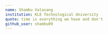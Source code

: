 ```yaml
---
name: Shambu Valasang
institution: KLE Technological University
quote: time is everything we have and don't
github_user: shambu09
---
```

